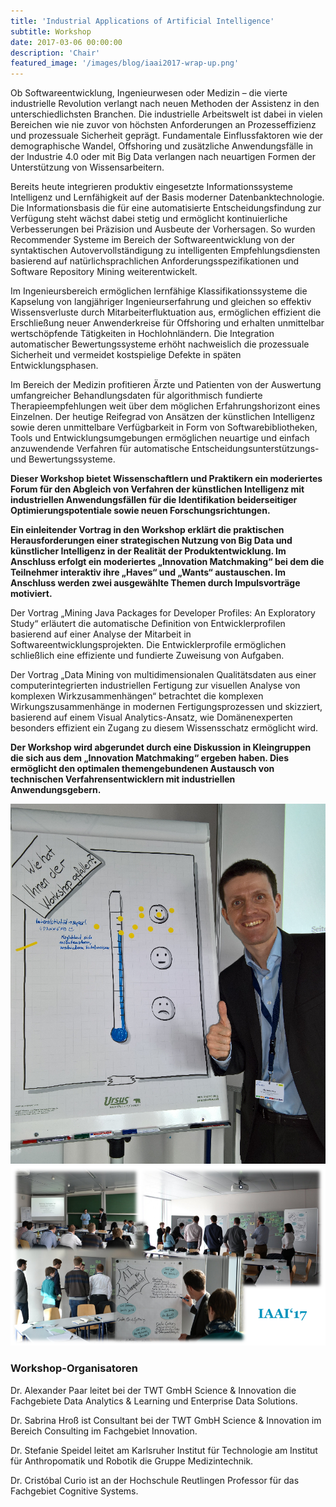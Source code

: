 ```yaml
---
title: 'Industrial Applications of Artificial Intelligence'
subtitle: Workshop
date: 2017-03-06 00:00:00
description: 'Chair'
featured_image: '/images/blog/iaai2017-wrap-up.png'
---
```


Ob Softwareentwicklung, Ingenieurwesen oder Medizin – die vierte industrielle Revolution verlangt nach neuen Methoden der Assistenz in den unterschiedlichsten Branchen. Die industrielle Arbeitswelt ist dabei in vielen Bereichen wie nie zuvor von höchsten Anforderungen an Prozesseffizienz und prozessuale Sicherheit geprägt. Fundamentale Einflussfaktoren wie der demographische Wandel, Offshoring und zusätzliche Anwendungsfälle in der Industrie 4.0 oder mit Big Data verlangen nach neuartigen Formen der Unterstützung von Wissensarbeitern.

Bereits heute integrieren produktiv eingesetzte Informationssysteme Intelligenz und Lernfähigkeit auf der Basis moderner Datenbanktechnologie. Die Informationsbasis die für eine automatisierte Entscheidungsfindung zur Verfügung steht wächst dabei stetig und ermöglicht kontinuierliche Verbesserungen bei Präzision und Ausbeute der Vorhersagen. 
So wurden Recommender Systeme im Bereich der Softwareentwicklung von der syntaktischen Autovervollständigung zu intelligenten Empfehlungsdiensten basierend auf natürlichsprachlichen Anforderungsspezifikationen und Software Repository Mining weiterentwickelt.

Im Ingenieursbereich ermöglichen lernfähige Klassifikationssysteme die Kapselung von langjähriger Ingenieurserfahrung und gleichen so effektiv Wissensverluste durch Mitarbeiterfluktuation aus, ermöglichen effizient die Erschließung neuer Anwenderkreise für Offshoring und erhalten unmittelbar wertschöpfende Tätigkeiten in Hochlohnländern. Die Integration automatischer Bewertungssysteme erhöht nachweislich die prozessuale Sicherheit und vermeidet kostspielige Defekte in späten Entwicklungsphasen.

Im Bereich der Medizin profitieren Ärzte und Patienten von der Auswertung umfangreicher Behandlungsdaten für algorithmisch fundierte Therapieempfehlungen weit über dem möglichen Erfahrungshorizont eines Einzelnen.
Der heutige Reifegrad von Ansätzen der künstlichen Intelligenz sowie deren unmittelbare Verfügbarkeit in Form von Softwarebibliotheken, Tools und Entwicklungsumgebungen ermöglichen neuartige und einfach anzuwendende Verfahren für automatische Entscheidungsunterstützungs- und Bewertungssysteme.

**Dieser Workshop bietet Wissenschaftlern und Praktikern ein moderiertes Forum für den Abgleich von Verfahren der künstlichen Intelligenz mit industriellen Anwendungsfällen für die Identifikation beiderseitiger Optimierungspotentiale sowie neuen Forschungsrichtungen.**

**Ein einleitender Vortrag in den Workshop erklärt die praktischen Herausforderungen einer strategischen Nutzung von Big Data und künstlicher Intelligenz in der Realität der Produktentwicklung. Im Anschluss erfolgt ein moderiertes „Innovation Matchmaking“ bei dem die Teilnehmer interaktiv ihre „Haves“ und „Wants“ austauschen. Im Anschluss werden zwei ausgewählte Themen durch Impulsvorträge motiviert.**

Der Vortrag „Mining Java Packages for Developer Profiles: An Exploratory Study“ erläutert die automatische Definition von Entwicklerprofilen basierend auf einer Analyse der Mitarbeit in Softwareentwicklungsprojekten. Die Entwicklerprofile ermöglichen schließlich eine effiziente und fundierte Zuweisung von Aufgaben.

Der Vortrag „Data Mining von multidimensionalen Qualitätsdaten aus einer computerintegrierten industriellen Fertigung zur visuellen Analyse von komplexen Wirkzusammenhängen“ betrachtet die komplexen Wirkungszusammenhänge in modernen Fertigungsprozessen und skizziert, basierend auf einem Visual Analytics-Ansatz, wie Domänenexperten besonders effizient ein Zugang zu diesem Wissensschatz ermöglicht wird.

**Der Workshop wird abgerundet durch eine Diskussion in Kleingruppen die sich aus dem „Innovation Matchmaking“ ergeben haben. Dies ermöglicht den optimalen themengebundenen Austausch von technischen Verfahrensentwicklern mit industriellen Anwendungsgebern.**

<div class="gallery" data-columns="1">
	<img src="/images/blog/iaai2017-ego.png">
    <img src="/images/blog/iaai2017-wrap-up.png">
</div>

### Workshop-Organisatoren

Dr. Alexander Paar leitet bei der TWT GmbH Science & Innovation die Fachgebiete Data Analytics & Learning und Enterprise Data Solutions.

Dr. Sabrina Hroß ist Consultant bei der TWT GmbH Science & Innovation im Bereich Consulting im Fachgebiet Innovation.

Dr. Stefanie Speidel leitet am Karlsruher Institut für Technologie am Institut für Anthropomatik und Robotik die Gruppe Medizintechnik.

Dr. Cristóbal Curio ist an der Hochschule Reutlingen Professor für das Fachgebiet Cognitive Systems.
